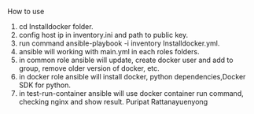 How to use 
1. cd Installdocker folder.
2. config host ip in inventory.ini and path to public key.
3. run command ansible-playbook -i inventory Installdocker.yml.
4. ansible will working with main.yml in each roles folders.
5. in common role ansible will update, create docker user and add to group, remove older version of docker, etc.
6. in docker role ansible will install docker, python dependencies,Docker SDK for python.
7. in test-run-container ansible will use docker container run command, checking nginx and show result.
Puripat Rattanayuenyong